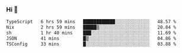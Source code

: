 ### Hi 👋

<!--START_SECTION:waka-->

```txt
TypeScript   6 hrs 59 mins   ████████████░░░░░░░░░░░░░   48.57 %
Nix          2 hrs 59 mins   █████▒░░░░░░░░░░░░░░░░░░░   20.84 %
sh           1 hr 40 mins    ███░░░░░░░░░░░░░░░░░░░░░░   11.69 %
JSON         41 mins         █▒░░░░░░░░░░░░░░░░░░░░░░░   04.86 %
TSConfig     33 mins         █░░░░░░░░░░░░░░░░░░░░░░░░   03.88 %
```

<!--END_SECTION:waka-->
